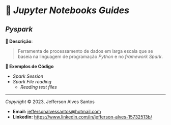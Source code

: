 # 🔸 _Jupyter Notebooks Guides_


## _Pyspark_ 

**🔸 Descrição**: 

> Ferramenta de processamento de dados em larga escala que se baseia na linguagem de programação _Python_ e no _framework Spark_.

**🔸 Exemplos de Código**

- _Spark Session_
-  _Spark File reading_
    -   _Reading text files_


---

_Copyright_ &copy; 2023, Jefferson Alves Santos
- **Email:** jeffersonalvessantos@hotmail.com 
- **Linkedin:** https://www.linkedin.com/in/jefferson-alves-15732513b/ 